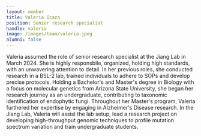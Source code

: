 ```yaml
---
layout: member
title: Valeria Icaza
position: Senior research specialist
handle: valeria
image: /images/team/valeria.jpeg
alumni: false
---
```



Valeria assumed the role of senior research specialist at the Jiang Lab in March 2024. She is highly responsbile, organized, holding high standards, with an unwavering attention to detail. In her previous roles, she conducted research in a BSL-2 lab, trained individuals to adhere to SOPs and develop precise protocols.  Holding a Bachelor's and Master's degree in Biology with a focus on molecular genetics from Arizona State University, she began her research journey as an undergraduate, contributing to taxonomic identification of endophytic fungi. Throughout her Master's program, Valeria furthered her expertise by engaging in Alzheimer's Disease research. In the Jiang Lab, Valeria will assist the lab setup, lead a research project on developing high-throughput genomic techniques to profile mutation spectrum variation and train undergraduate students. 